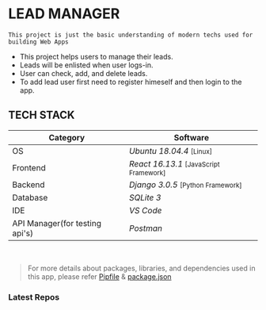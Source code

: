 # LEAD MANAGER

`This project is just the basic understanding of modern techs used for building Web Apps`

* This project helps users to manage their leads.
* Leads will be enlisted when user logs-in.
* User can check, add, and delete leads.
* To add lead user first need to register himeself and then login to the app.

## TECH STACK

| Category | Software |
| -------- | ---------|
| OS | *Ubuntu 18.04.4* <font size="2">[Linux]</font> |
| Frontend | *React 16.13.1* <font size="2">[JavaScript Framework]</font> |
| Backend | *Django 3.0.5* <font size="2">[Python Framework]</font> |
| Database | *SQLite 3* |
| IDE | *VS Code* |
| API Manager(for testing api's) | *Postman*|

<br>

> For more details about packages, libraries, and dependencies used in this app, please refer [Pipfile](https://github.com/cod-lab/django-react-redux_projects/blob/master/1_lead-manager/Pipfile) & [package.json](https://github.com/cod-lab/django-react-redux_projects/blob/master/1_lead-manager/package.json)


### Latest Repos
<!-- GITHUB-REPOS:START -->
<!-- GITHUB-REPOS:END -->